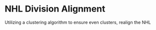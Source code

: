 ﻿# NHL Division Alignment

Utilizing a clustering algorithm to ensure even clusters, realign the NHL
